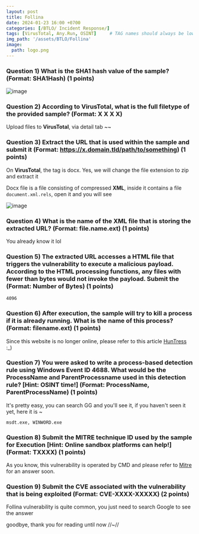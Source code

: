 ```yaml
---
layout: post
title: Follina 
date: 2024-01-23 16:00 +0700
categories: [/BTLO/ Incident Response/]
tags: [VirusTotal, Any.Run, OSINT]     # TAG names should always be lowercase
img_path: '/assets/BTLO/Follina'
image: 
  path: logo.png
--- 
```


### Question 1) What is the SHA1 hash value of the sample? (Format: SHA1Hash) (1 points)

![image](https://github.com/zs0b/zs0b.github.io/assets/118095276/b65d6da6-ef77-4f56-9441-a3a1aa38659a)

### Question 2) According to VirusTotal, what is the full filetype of the provided sample? (Format: X X X X)

Upload files to **VirusTotal**, via detail tab ~~

### Question 3) Extract the URL that is used within the sample and submit it (Format: https://x.domain.tld/path/to/something) (1 points)

On **VirusTotal**, the tag is docx. Yes, we will change the file extension to zip and extract it

Docx file is a file consisting of compressed **XML**, inside it contains a file `document.xml.rels`, open it and you will see

![image](https://github.com/zs0b/zs0b.github.io/assets/118095276/e842eb06-d5de-4123-945c-ab6329b09682)

### Question 4) What is the name of the XML file that is storing the extracted URL? (Format: file.name.ext) (1 points)

You already know it lol 

### Question 5) The extracted URL accesses a HTML file that triggers the vulnerability to execute a malicious payload. According to the HTML processing functions, any files with fewer than <Number> bytes would not invoke the payload. Submit the <Number> (Format: Number of Bytes) (1 points)

`4096`

### Question 6) After execution, the sample will try to kill a process if it is already running. What is the name of this process? (Format: filename.ext) (1 points)
Since this website is no longer online, please refer to this article [HunTress](https://www.huntress.com/blog/microsoft-office-remote-code-execution-follina-msdt-bug) :_)

### Question 7) You were asked to write a process-based detection rule using Windows Event ID 4688. What would be the ProcessName and ParentProcessname used in this detection rule? [Hint: OSINT time!] (Format: ProcessName, ParentProcessName) (1 points)

It's pretty easy, you can search GG and you'll see it, if you haven't seen it yet, here it is ~

`msdt.exe, WINWORD.exe`

### Question 8) Submit the MITRE technique ID used by the sample for Execution [Hint: Online sandbox platforms can help!] (Format: TXXXX) (1 points)

As you know, this vulnerability is operated by CMD and please refer to [Mitre](https://attack.mitre.org/tactics/TA0002/) for an answer soon.

### Question 9) Submit the CVE associated with the vulnerability that is being exploited (Format: CVE-XXXX-XXXXX) (2 points)

Follina vulnerability is quite common, you just need to search Google to see the answer

goodbye, thank you for reading until now //~//
